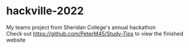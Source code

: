 # hackville-2022
My teams project from Sheridan College's annual hackathon \
Check out https://github.com/PeterM45/Study-Tips to view the finished website
